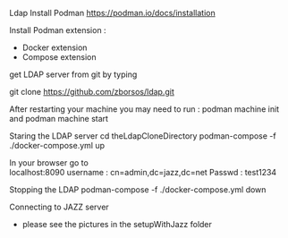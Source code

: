 Ldap
Install Podman
https://podman.io/docs/installation

Install Podman extension :
 - Docker extension
 -  Compose extension

get LDAP server from git by typing

git clone https://github.com/zborsos/ldap.git


After restarting your machine you may need to run :
podman machine init
 and 
podman machine start

Staring the LDAP server
cd theLdapCloneDirectory podman-compose -f ./docker-compose.yml up

In your browser go to  
localhost:8090
username : cn=admin,dc=jazz,dc=net
Passwd : test1234


Stopping the LDAP podman-compose -f ./docker-compose.yml down

Connecting to JAZZ server
 - please see the pictures in the setupWithJazz folder

